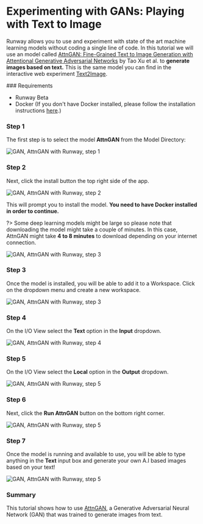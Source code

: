 # Experimenting with GANs: Playing with Text to Image

Runway allows you to use and experiment with state of the art machine learning models without coding a single line of code. In this tutorial we will use an model called [AttnGAN: Fine-Grained Text to Image Generation with Attentional Generative Adversarial Networks](https://github.com/taoxugit/AttnGAN/) by Tao Xu et al. to **generate images based on text.** This is the same model you can find in the interactive web experiment [Text2Image](https://t2i.cvalenzuelab.com/).


### Requirements

- Runway Beta
- Docker (If you don't have Docker installed, please follow the installation instructions [here](/installation?id=download-docker).)


### Step 1

The first step is to select the model **AttnGAN** from the Model Directory:

![GAN, AttnGAN with Runway, step 1](https://runway.nyc3.digitaloceanspaces.com/documentation/tutorial_attngan_local/1_select_attngan.png)

### Step 2

Next, click the install button the top right side of the app.

![GAN, AttnGAN with Runway, step 2](https://runway.nyc3.digitaloceanspaces.com/documentation/tutorial_attngan_local/2_click_install.png)

This will prompt you to install the model. **You need to have Docker installed in order to continue.**

?> Some deep learning models might be large so please note that downloading the model might take a couple of minutes. In this case, AttnGAN might take **4 to 8 minutes** to download depending on your internet connection.

![GAN, AttnGAN with Runway, step 3](https://runway.nyc3.digitaloceanspaces.com/documentation/tutorial_attngan_local/4_popup_downloading.png)

### Step 3

Once the model is installed, you will be able to add it to a Workspace. Click on the dropdown menu and create a new workspace.

![GAN, AttnGAN with Runway, step 3](https://runway.nyc3.digitaloceanspaces.com/documentation/tutorial_attngan_local/5_model_installed.png)

### Step 4

On the I/O View select the **Text** option in the **Input** dropdown.

![GAN, AttnGAN with Runway, step 4](https://runway.nyc3.digitaloceanspaces.com/documentation/tutorial_attngan_local/6_select_input_text.png)

### Step 5

On the I/O View select the **Local** option in the **Output** dropdown.

![GAN, AttnGAN with Runway, step 5](https://runway.nyc3.digitaloceanspaces.com/documentation/tutorial_attngan_local/7_select_output_local.png)

### Step 6

Next, click the **Run AttnGAN** button on the bottom right corner.

![GAN, AttnGAN with Runway, step 5](https://runway.nyc3.digitaloceanspaces.com/documentation/tutorial_attngan_local/8_run_model.png)

### Step 7

Once the model is running and available to use, you will be able to type anything in the **Text** input box and generate your own A.I based images based on your text!

![GAN, AttnGAN with Runway, step 5](https://runway.nyc3.digitaloceanspaces.com/documentation/tutorial_attngan_local/9_image_generated.png)

### Summary

This tutorial shows how to use [AttnGAN](https://github.com/taoxugit/AttnGAN/), a Generative Adversarial Neural Network (GAN) that was trained to generate images from text.
